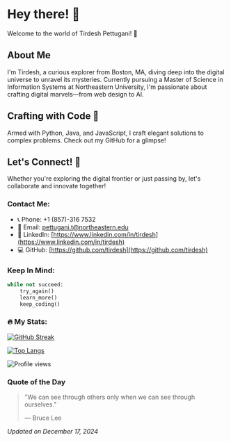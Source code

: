# Hey there! 🌟

Welcome to the world of Tirdesh Pettugani! 🚀

## About Me

I'm Tirdesh, a curious explorer from Boston, MA, diving deep into the digital universe to unravel its mysteries. Currently pursuing a Master of Science in Information Systems at Northeastern University, I'm passionate about crafting digital marvels—from web design to AI.

## Crafting with Code 🎨

Armed with Python, Java, and JavaScript, I craft elegant solutions to complex problems. Check out my GitHub for a glimpse!

## Let's Connect! 🤝

Whether you're exploring the digital frontier or just passing by, let's collaborate and innovate together!

### Contact Me:

- 📞 Phone: +1 (857)-316 7532
- 📧 Email: pettugani.t@northeastern.edu
- 🔗 LinkedIn: [https://www.linkedin.com/in/tirdesh](https://www.linkedin.com/in/tirdesh)
- 💻 GitHub: [https://github.com/tirdesh](https://github.com/tirdesh)

### Keep In Mind:

```python
while not succeed:
    try_again()
    learn_more()
    keep_coding()
```

### 🔥 My Stats:

[![GitHub Streak](http://github-readme-streak-stats.herokuapp.com?user=tirdesh&theme=dark&background=000000)](https://git.io/streak-stats)

[![Top Langs](https://github-readme-stats.vercel.app/api/top-langs/?username=tirdesh&layout=compact&theme=vision-friendly-dark)](https://github.com/tirdesh/github-readme-stats)

![Profile views](https://komarev.com/ghpvc/?username=tirdesh&abbreviated=true)

### Quote of the Day

> "We can see through others only when we can see through ourselves."
>
> — Bruce Lee

*Updated on December 17, 2024*

